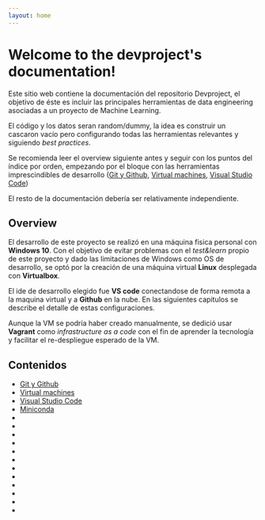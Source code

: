 ```yaml
---
layout: home 
---
```


# Welcome to the devproject's documentation!

Este sitio web contiene la documentación del repositorio Devproject, el objetivo de éste es incluir las principales herramientas de data engineering asociadas a un proyecto de Machine Learning.

El código y los datos seran random/dummy, la idea es construir un cascaron vacío pero configurando todas las herramientas relevantes y siguiendo *best practices*.

Se recomienda leer el overview siguiente antes y seguir con los puntos del índice por orden, empezando por el bloque con las herramientas imprescindibles de desarrollo ([Git y Github](git.md), [Virtual machines](vagrant.md), [Visual Studio Code](vscode.md))

El resto de la documentación debería ser relativamente independiente.

## Overview

El desarrollo de este proyecto se realizó en una máquina fisica personal con **Windows 10**. Con el objetivo de evitar problemas con el *test&learn* propio de este proyecto y dado las limitaciones de Windows como OS de desarrollo, se optó por la creación de una máquina virtual **Linux** desplegada con **Virtualbox**.

El ide de desarrollo elegido fue **VS code** conectandose de forma remota a la maquina virtual y a **Github** en la nube. En las siguientes capitulos se describe el detalle de estas configuraciones.

Aunque la VM se podría haber creado manualmente, se dedició usar **Vagrant** como *infrastructure as a code* con el fin de aprender la tecnología y facilitar el re-despliegue esperado de la VM.

## Contenidos
* [Git y Github](git.md)
* [Virtual machines](vagrant.md)
* [Visual Studio Code](vscode.md)
* [Miniconda](miniconda.md)
* []()
* []()
* []()
* []()
* []()
* []()
* []()
* []()
* []()
* []()
* []()
* []() 

